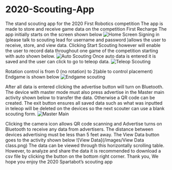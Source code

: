 # 2020-Scouting-App
The stand scouting app for the 2020 First Robotics competition
The app is made to store and receive game data on the competition First Recharge
The app initially starts on the screen shown below
![Home Screen](/images/mainScreen.png)
Signing in (please talk to scouting lead for username and password )allows the user to receive, store, and view  data. Clicking Start Scouting however will enable the user to record data throughout one game of the competition starting with auto shown below.
![Auto Scouting](/images/Auto.png)
Once auto data is entered it is saved and the user can click to go to teleop data.
![Teleop Scouting](/images/Teleop.png)

Rotation control is from 0 (no rotation) to 2(able to control placement)
Endgame is shown below
![Endgame scouting](/images/EndGame.png)

After all data is entered clicking the advertise button will turn on Bluetooth. The device with master mode must also press advertise in the Master main activity shown below to transfer the data. Otherwise a QR code can be created. The exit button ensures all saved data such as what was inputted in teleop will be deleted on the devices so the next scouter can use a blank scouting form.
![Master Main](/images/MasterMain.png)  

Clicking the camera icon allows QR code scanning and Advertise turns on Bluetooth to receive any data from advertisers. The distance between devices advertising must be less than 5 feet away. The View Data button goes to the activity shown below
![View Data](/images/View Data class.png)
  The data can be viewed through this horizontally scrolling table. However, to analyze and share the data it is recommended to download a csv file by clicking the button on the bottom right corner.
Thank you,
We hope you enjoy the 2020 Spartabot’s scouting app

